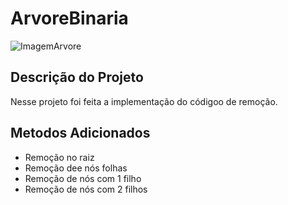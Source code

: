 ﻿<!DOCTYPE html>
<html lang="en">
<head>
    <meta charset="UTF-8">
    <meta name="viewport" content="width=device-width, initial-scale=1.0">
</head>
<body>
  <h1>ArvoreBinaria</h1>

  <img src="AvoreBinariaExemplo.png" alt="ImagemArvore">

  <h2>Descrição do Projeto</h2>
  <p>Nesse projeto foi feita a implementação do códigoo de remoção.</p>

  <h2>Metodos Adicionados</h2>
  <ul>
      <li>Remoção no raiz</li>
      <li>Remoção dee nós folhas</li>
      <li>Remoção de nós com 1 filho</li>
      <li>Remoção de nós com 2 filhos</li>
    </ul>

</body>
</html>
